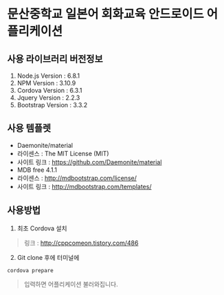 # 문산중학교 일본어 회화교육 안드로이드 어플리케이션

## 사용 라이브러리 버전정보

1. Node.js Version : 6.8.1
2. NPM     Version : 3.10.9
3. Cordova Version : 6.3.1
4. Jquery  Version : 2.2.3
5. Bootstrap Version : 3.3.2

## 사용 템플렛

* Daemonite/material
* 라이센스 : The MIT License (MIT)
* 사이트 링크 : https://github.com/Daemonite/material
* MDB free 4.1.1
* 라이센스 : http://mdbootstrap.com/license/
* 사이트 링크 : http://mdbootstrap.com/templates/

## 사용방법
1. 최초 Cordova 설치
>링크 : http://cppcomeon.tistory.com/486

2. Git clone 후에 터미널에
<pre><code>cordova prepare</code></pre> 
>입력하면 어플리케이션 불러와집니다.


